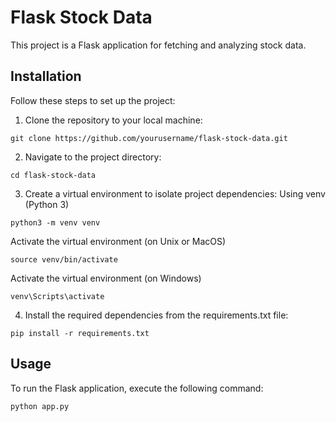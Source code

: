 # Flask Stock Data

This project is a Flask application for fetching and analyzing stock data.

## Installation

Follow these steps to set up the project:

1. Clone the repository to your local machine:


```
git clone https://github.com/yourusername/flask-stock-data.git
```

2. Navigate to the project directory:
```
cd flask-stock-data
```

3. Create a virtual environment to isolate project dependencies:
Using venv (Python 3)
```
python3 -m venv venv
```

Activate the virtual environment (on Unix or MacOS)
```
source venv/bin/activate
```

Activate the virtual environment (on Windows)
```
venv\Scripts\activate
```

4. Install the required dependencies from the requirements.txt file:
```
pip install -r requirements.txt
```
## Usage
To run the Flask application, execute the following command:
```
python app.py
```
